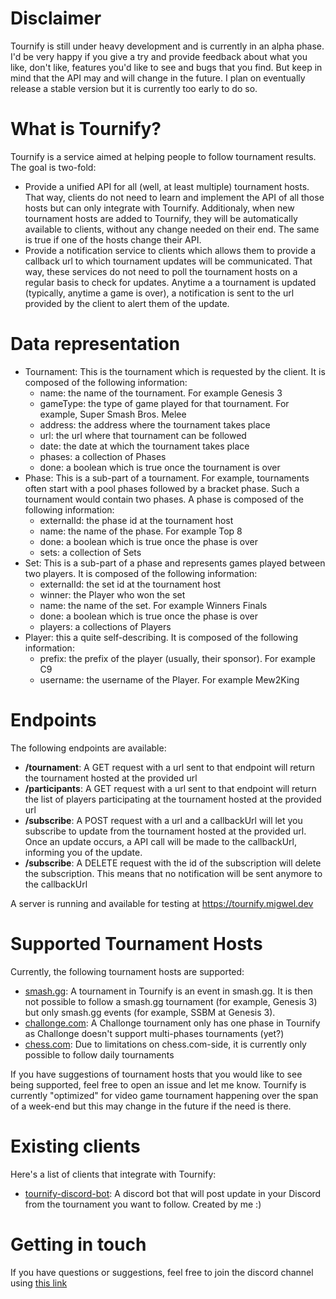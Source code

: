 # Disclaimer
Tournify is still under heavy development and is currently in an alpha phase. I'd be very happy if you give a try and provide feedback about what you like, don't like, features you'd like to see and bugs that you find. But keep in mind that the API may and will change in the future. I plan on eventually release a stable version but it is currently too early to do so.

# What is Tournify?
Tournify is a service aimed at helping people to follow tournament results. The goal is two-fold:
* Provide a unified API for all (well, at least multiple) tournament hosts. That way, clients do not need to learn and implement the API of all those hosts but can only integrate with Tournify. Additionaly, when new tournament hosts are added to Tournify, they will be automatically available to clients, without any change needed on their end. The same is true if one of the hosts change their API.
* Provide a notification service to clients which allows them to provide a callback url to which tournament updates will be communicated. That way, these services do not need to poll the tournament hosts on a regular basis to check for updates. Anytime a a tournament is updated (typically, anytime a game is over), a notification is sent to the url provided by the client to alert them of the update.

# Data representation
* Tournament: This is the tournament which is requested by the client. It is composed of the following information:
  * name: the name of the tournament. For example Genesis 3
  * gameType: the type of game played for that tournament. For example, Super Smash Bros. Melee
  * address: the address where the tournament takes place
  * url: the url where that tournament can be followed
  * date: the date at which the tournament takes place
  * phases: a collection of Phases
  * done: a boolean which is true once the tournament is over
* Phase: This is a sub-part of a tournament. For example, tournaments often start with a pool phases followed by a bracket phase. Such a tournament would contain two phases. A phase is composed of the following information:
  * externalId: the phase id at the tournament host
  * name: the name of the phase. For example Top 8
  * done: a boolean which is true once the phase is over
  * sets: a collection of Sets
* Set: This is a sub-part of a phase and represents games played between two players. It is composed of the following information:
  * externalId: the set id at the tournament host
  * winner: the Player who won the set
  * name: the name of the set. For example Winners Finals
  * done: a boolean which is true once the phase is over
  * players: a collections of Players
* Player: this a quite self-describing. It is composed of the following information:
  * prefix: the prefix of the player (usually, their sponsor). For example C9
  * username: the username of the Player. For example Mew2King

# Endpoints
The following endpoints are available:
* **/tournament**: A GET request with a url sent to that endpoint will return the tournament hosted at the provided url
* **/participants**: A GET request with a url sent to that endpoint will return the list of players participating at the tournament hosted at the provided url
* **/subscribe**: A POST request with a url and a callbackUrl will let you subscribe to update from the tournament hosted at the provided url. Once an update occurs, a API call will be made to the callbackUrl, informing you of the update.
* **/subscribe**: A DELETE request with the id of the subscription will delete the subscription. This means that no notification will be sent anymore to the callbackUrl

A server is running and available for testing at https://tournify.migwel.dev

# Supported Tournament Hosts
Currently, the following tournament hosts are supported:
* [smash.gg](https://smash.gg/): A tournament in Tournify is an event in smash.gg. It is then not possible to follow a smash.gg tournament (for example, Genesis 3) but only smash.gg events (for example, SSBM at Genesis 3).
* [challonge.com](https://challonge.com/): A Challonge tournament only has one phase in Tournify as Challonge doesn't support multi-phases tournaments (yet?)
* [chess.com](https://chess.com/): Due to limitations on chess.com-side, it is currently only possible to follow daily tournaments

If you have suggestions of tournament hosts that you would like to see being supported, feel free to open an issue and let me know. Tournify is currently "optimized" for video game tournament happening over the span of a week-end but this may change in the future if the need is there.

# Existing clients
Here's a list of clients that integrate with Tournify:
* [tournify-discord-bot](https://github.com/Migwel/tournify_discord_bot): A discord bot that will post update in your Discord from the tournament you want to follow. Created by me :) 

# Getting in touch
If you have questions or suggestions, feel free to join the discord channel using [this link](https://discord.gg/D6GvMuR)
